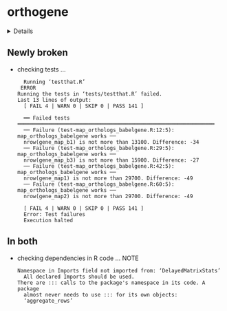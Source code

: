 # orthogene

<details>

* Version: 1.2.0
* GitHub: https://github.com/neurogenomics/orthogene
* Source code: https://github.com/cran/orthogene
* Date/Publication: 2022-04-26
* Number of recursive dependencies: 210

Run `revdep_details(, "orthogene")` for more info

</details>

## Newly broken

*   checking tests ...
    ```
      Running ‘testthat.R’
     ERROR
    Running the tests in ‘tests/testthat.R’ failed.
    Last 13 lines of output:
      [ FAIL 4 | WARN 0 | SKIP 0 | PASS 141 ]
      
      ══ Failed tests ════════════════════════════════════════════════════════════════
      ── Failure (test-map_orthologs_babelgene.R:12:5): map_orthologs_babelgene works ──
      nrow(gene_map_b1) is not more than 13100. Difference: -34
      ── Failure (test-map_orthologs_babelgene.R:29:5): map_orthologs_babelgene works ──
      nrow(gene_map_b3) is not more than 15900. Difference: -27
      ── Failure (test-map_orthologs_babelgene.R:42:5): map_orthologs_babelgene works ──
      nrow(gene_map1) is not more than 29700. Difference: -49
      ── Failure (test-map_orthologs_babelgene.R:60:5): map_orthologs_babelgene works ──
      nrow(gene_map2) is not more than 29700. Difference: -49
      
      [ FAIL 4 | WARN 0 | SKIP 0 | PASS 141 ]
      Error: Test failures
      Execution halted
    ```

## In both

*   checking dependencies in R code ... NOTE
    ```
    Namespace in Imports field not imported from: ‘DelayedMatrixStats’
      All declared Imports should be used.
    There are ::: calls to the package's namespace in its code. A package
      almost never needs to use ::: for its own objects:
      ‘aggregate_rows’
    ```

